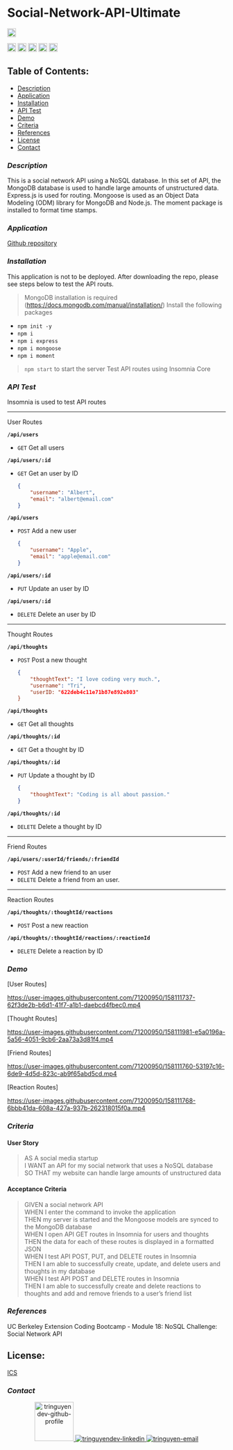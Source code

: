 # Social-Network-API-Ultimate

<span><img src="https://img.shields.io/badge/Created%20by-Tri%20Nguyen-088F8F?style=for-the-badge" height="20" /></span>

<span><img src="https://img.shields.io/badge/Node.js-MongoDB (Database)-339933?logo=node.js&logoColor=00F200" alt="Node.js logo - MongoDB" title="MongoDB" height="20" /></span>
<span><img src="https://img.shields.io/badge/Node.js-Express (Routing)-339933?logo=node.js&logoColor=00F200" alt="Node.js logo - Express" title="Express" height="20" /></span>
<span><img src="https://img.shields.io/badge/Node.js-Mongoose (ODM)-339933?logo=node.js&logoColor=00F200" alt="Node.js logo - Mongoose" title="Mongoose" height="20" /></span>
<span><img src="https://img.shields.io/badge/Node.js-Moment-339933?logo=node.js&logoColor=00F200" alt="Node.js logo - Moment" title="Moment" height="20" /></span>
<span><img src="https://img.shields.io/badge/npm package-npm%20install-339933?style=flat-square&logo=npm" alt="npm package" title="npm" height="20" /></span>

 ## Table of Contents:  
- [Description](#description)
- [Application](#application)
- [Installation](#installation)
- [API Test](#api-test)
- [Demo](#demo)
- [Criteria](#criteria)
- [References](#references)   
- [License](#license)  
- [Contact](#contact)  

### ***Description***
This is a social network API using a NoSQL database. In this set of API, the MongoDB database is used to handle large amounts of unstructured data. Express.js is used for routing. Mongoose is used as an Object Data Modeling (ODM) library for MongoDB and Node.js. The moment package is installed to format time stamps.  

### ***Application***
[Github repository](https://github.com/tringuyen1086/social-network-api-ultimate.git)

### ***Installation***

This application is not to be deployed. After downloading the repo, please see steps below to test the API routs.
> MongoDB installation is required (https://docs.mongodb.com/manual/installation/)
> Install the following packages
   - ```npm init -y```
   - ```npm i```
   - ```npm i express```
   - ```npm i mongoose```
   - ```npm i moment```
> ```npm start``` to start the server
> Test API routes using Insomnia Core

### ***API Test***  

Insomnia is used to test API routes 

---
User Routes

**`/api/users`**
* `GET` Get all users

**`/api/users/:id`**
* `GET` Get an user by ID
    ```json
    {
        "username": "Albert",
        "email": "albert@email.com"
    }
    ```
**`/api/users`**
* `POST` Add a new user
    ```json
    {
        "username": "Apple",
        "email": "apple@email.com"
    }
**`/api/users/:id`**
* `PUT` Update an user by ID

**`/api/users/:id`**
* `DELETE` Delete an user by ID
---
Thought Routes

**`/api/thoughts`**
* `POST` Post a new thought
    ```json
    {
        "thoughtText": "I love coding very much.",
        "username": "Tri",
        "userID: "622deb4c11e71b87e892e803"
    }

**`/api/thoughts`**
* `GET` Get all thoughts

**`/api/thoughts/:id`**
* `GET` Get a thought by ID

**`/api/thoughts/:id`**
* `PUT` Update a thought by ID
    ```json
    {
        "thoughtText": "Coding is all about passion."
    }

**`/api/thoughts/:id`**
* `DELETE` Delete a thought by ID
---
Friend Routes

**`/api/users/:userId/friends/:friendId`**
* `POST` Add a new friend to an user
* `DELETE` Delete a friend from an user.
---

Reaction Routes

**`/api/thoughts/:thoughtId/reactions`** 
* `POST` Post a new reaction

**`/api/thoughts/:thoughtId/reactions/:reactionId`**
* `DELETE` Delete a reaction by ID
  

### ***Demo***
[User Routes]


https://user-images.githubusercontent.com/71200950/158111737-62f3de2b-b6d1-41f7-a1b1-daebcd4fbec0.mp4


[Thought Routes]



https://user-images.githubusercontent.com/71200950/158111981-e5a0196a-5a56-4051-9cb6-2aa73a3d81f4.mp4



[Friend Routes] 


https://user-images.githubusercontent.com/71200950/158111760-53197c16-6de9-4d5d-823c-ab9f65abd5cd.mp4


[Reaction Routes]


https://user-images.githubusercontent.com/71200950/158111768-6bbb41da-608a-427a-937b-262318015f0a.mp4


### ***Criteria***

#### User Story
> AS A social media startup           
> I WANT an API for my social network that uses a NoSQL database      
> SO THAT my website can handle large amounts of unstructured data    

#### Acceptance Criteria
> GIVEN a social network API    
> WHEN I enter the command to invoke the application    
> THEN my server is started and the Mongoose models are synced to the MongoDB database    
> WHEN I open API GET routes in Insomnia for users and thoughts    
> THEN the data for each of these routes is displayed in a formatted JSON    
> WHEN I test API POST, PUT, and DELETE routes in Insomnia    
> THEN I am able to successfully create, update, and delete users and thoughts in my database    
> WHEN I test API POST and DELETE routes in Insomnia    
> THEN I am able to successfully create and delete reactions to thoughts and add and remove friends to a user’s friend list

### ***References***

UC Berkeley Extension Coding Bootcamp - Module 18: NoSQL Challenge: Social Network API 

## License: 
 [ICS](https://opensource.org/licenses/ISC)  
 

### ***Contact***
<div align="center">
  <a href="https://github.com/tringuyen1086" target="blank">
    <img width="90" height="90" src="https://img.icons8.com/stickers/100/000000/github.png" alt="tringuyendev-github-profile" />
  </a>
  <a href="https://www.linkedin.com/in/tri-nguyen-1086" target="blank">
    <img src="https://img.icons8.com/bubbles/100/000000/linkedin.png" alt="tringuyendev-linkedin" />
  </a>
  <a href="mailto:tri.nguyen1086@gmail.com" target="top">
    <img src="https://img.icons8.com/bubbles/100/000000/apple-mail.png" alt="tringuyen-email" />
  </a>
</div>

